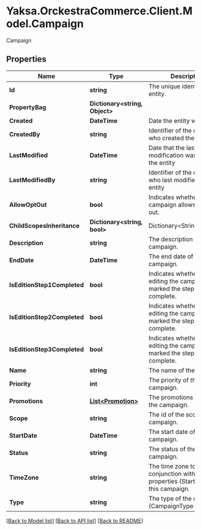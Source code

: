 # Yaksa.OrckestraCommerce.Client.Model.Campaign
Campaign

## Properties

Name | Type | Description | Notes
------------ | ------------- | ------------- | -------------
**Id** | **string** | The unique identifier of the entity. | 
**PropertyBag** | **Dictionary&lt;string, Object&gt;** |  | [optional] 
**Created** | **DateTime** | Date the entity was created | [optional] 
**CreatedBy** | **string** | Identifier of the operator who created the entity | [optional] 
**LastModified** | **DateTime** | Date that the last modification was applied to the entity | [optional] 
**LastModifiedBy** | **string** | Identifier of the operator who last modified the entity | [optional] 
**AllowOptOut** | **bool** | Indicates whether the campaign allows opting out. | [optional] 
**ChildScopesInheritance** | **Dictionary&lt;string, bool&gt;** | Dictionary&lt;String,Boolean&gt; | [optional] 
**Description** | **string** | The description of the campaign. | [optional] 
**EndDate** | **DateTime** | The end date of the campaign. | [optional] 
**IsEditionStep1Completed** | **bool** | Indicates whether a person editing the campaign marked the step as complete. | [optional] 
**IsEditionStep2Completed** | **bool** | Indicates whether a person editing the campaign marked the step as complete. | [optional] 
**IsEditionStep3Completed** | **bool** | Indicates whether a person editing the campaign marked the step as complete. | [optional] 
**Name** | **string** | The name of the campaign. | [optional] 
**Priority** | **int** | The priority of the campaign. | [optional] 
**Promotions** | [**List&lt;Promotion&gt;**](Promotion.md) | The promotions that are in the campaign. | [optional] 
**Scope** | **string** | The id of the scope of the campaign. | [optional] 
**StartDate** | **DateTime** | The start date of the campaign. | [optional] 
**Status** | **string** | The status of the campaign. | [optional] 
**TimeZone** | **string** | The time zone to use in conjunction with the date properties (Start/End) of this campaign. | [optional] 
**Type** | **string** | The type of the campaign (CampaignType Lookup) | [optional] 

[[Back to Model list]](../README.md#documentation-for-models) [[Back to API list]](../README.md#documentation-for-api-endpoints) [[Back to README]](../README.md)

